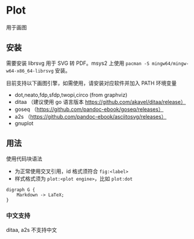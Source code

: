 # Plot

用于画图

## 安装
需要安装 librsvg 用于 SVG 转 PDF。msys2 上使用 `pacman -S mingw64/mingw-w64-x86_64-librsvg` 安装。

目前支持以下画图引擎，如需使用，请安装对应软件并加入 PATH 环境变量

- dot,neato,fdp,sfdp,twopi,circo (from graphviz)
- ditaa （建议使用 go 语言版本 https://github.com/akavel/ditaa/release）
- goseq （https://github.com/pandoc-ebook/goseq/releases）
- a2s （https://github.com/pandoc-ebook/asciitosvg/releases）
- gnuplot

## 用法

使用代码块语法

- 为正常使用交叉引用，id 格式须符合 `fig:<label>`
- 样式格式须为 `plot:<plot engine>`，比如 `plot:dot`

```{#fig:<label> .plot:<engine> caption="<caption>"}
digraph G {
	Markdown -> LaTeX;
}
```

### 中文支持

ditaa, a2s 不支持中文